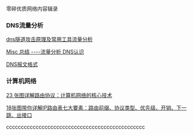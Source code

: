 

零碎优质网络内容辑录

### DNS流量分析

[dns隧道攻击原理及常用工具流量分析](https://www.cnblogs.com/HighnessDragonfly/p/14631308.html)



[Misc 总结 ----流量分析 DNS认识](https://xz.aliyun.com/t/1942)

[DNS报文格式](https://fasionchan.com/network/dns/packet-format/)

### 计算机网络

[23 张图详解路由协议：计算机网络的核心技术](https://www.sdnlab.com/25307.html)

[18张图带你详解IP路由表七大要素：路由前缀、协议类型、优先级、开销、下一跳、出接口](https://cloud.tencent.com/developer/article/1875682)



ccccccccccccccccccccccccccccccccccccccccccccccc